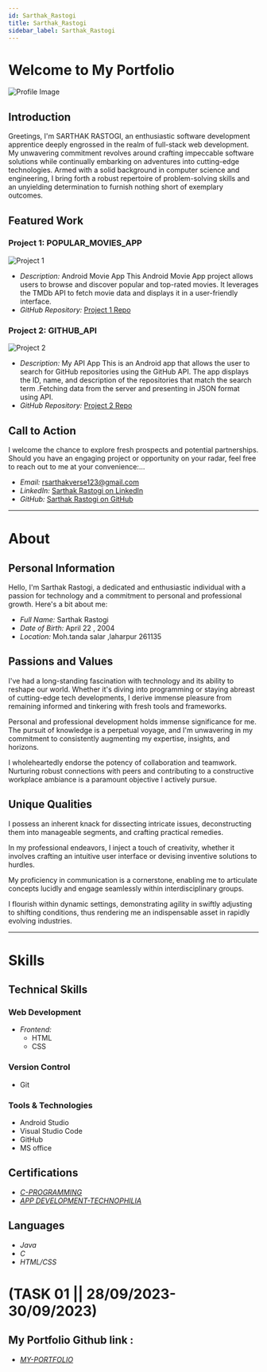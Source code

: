 ```yaml
---
id: Sarthak_Rastogi
title: Sarthak_Rastogi
sidebar_label: Sarthak_Rastogi
---
```


# Welcome to My Portfolio


![Profile Image](https://pps.whatsapp.net/v/t61.24694-24/371024159_631728302440517_5065893433972518625_n.jpg?ccb=11-4&oh=01_AdRQRMgA8qmS4QN94Q0wrNwFky5kYg4grHfdgJqqcLBe_A&oe=65229BCE&_nc_sid=000000&_nc_cat=101
)

## Introduction

Greetings, I'm SARTHAK RASTOGI, an enthusiastic software development apprentice deeply engrossed in the realm of full-stack web development. My unwavering commitment revolves around crafting impeccable software solutions while continually embarking on adventures into cutting-edge technologies. Armed with a solid background in computer science and engineering, I bring forth a robust repertoire of problem-solving skills and an unyielding determination to furnish nothing short of exemplary outcomes.

## Featured Work

### Project 1: POPULAR_MOVIES_APP

![Project 1](https://user-images.githubusercontent.com/117356021/265881779-7cd203ab-9379-43d8-9730-d2e9e2bb04dc.png)

- *Description:* Android Movie App This Android Movie App project allows users to browse and discover popular and top-rated movies. It leverages  the TMDb API to fetch movie data and displays it in a user-friendly interface.
- *GitHub Repository:* [Project 1 Repo](https://github.com/Sarthakverse/Popular_Movies_App)

### Project 2: GITHUB_API

![Project 2](https://user-images.githubusercontent.com/117356021/270090498-49466ffc-f8ee-4691-acc4-9cce21fa6bb8.png)

- *Description:* My API App This is an Android app that allows the user to search for GitHub repositories using the GitHub API. The app displays the ID, name, and description of the repositories that match the search term .Fetching data from the server and presenting in JSON format using API.
- *GitHub Repository:* [Project 2 Repo](https://github.com/Sarthakverse/API_demo_App)

## Call to Action

I welcome the chance to explore fresh prospects and potential partnerships. Should you have an engaging project or opportunity on your radar, feel free to reach out to me at your convenience:...

- *Email:* rsarthakverse123@gmail.com
- *LinkedIn:* [Sarthak Rastogi on LinkedIn](https://www.linkedin.com/in/sarthak-rastogi-47bb11256/)
- *GitHub:* [Sarthak Rastogi on GitHub](https://github.com/Sarthakverse)




-------------------------------------------------

# About


## Personal Information

Hello, I'm Sarthak Rastogi, a dedicated and enthusiastic individual with a passion for technology and a commitment to personal and professional growth. Here's a bit about me:

- *Full Name:* Sarthak Rastogi
- *Date of Birth:* April 22 , 2004
- *Location:* Moh.tanda salar ,laharpur 261135

## Passions and Values


I've had a long-standing fascination with technology and its ability to reshape our world. Whether it's diving into programming or staying abreast of cutting-edge tech developments, I derive immense pleasure from remaining informed and tinkering with fresh tools and frameworks.

Personal and professional development holds immense significance for me. The pursuit of knowledge is a perpetual voyage, and I'm unwavering in my commitment to consistently augmenting my expertise, insights, and horizons.

I wholeheartedly endorse the potency of collaboration and teamwork. Nurturing robust connections with peers and contributing to a constructive workplace ambiance is a paramount objective I actively pursue.


## Unique Qualities


I possess an inherent knack for dissecting intricate issues, deconstructing them into manageable segments, and crafting practical remedies.

In my professional endeavors, I inject a touch of creativity, whether it involves crafting an intuitive user interface or devising inventive solutions to hurdles.

My proficiency in communication is a cornerstone, enabling me to articulate concepts lucidly and engage seamlessly within interdisciplinary groups.

I flourish within dynamic settings, demonstrating agility in swiftly adjusting to shifting conditions, thus rendering me an indispensable asset in rapidly evolving industries.


-------------------------------------------------

# Skills




## Technical Skills

### Web Development

- *Frontend:*
  - HTML
  - CSS

### Version Control

- Git

### Tools & Technologies

- Android Studio
- Visual Studio Code
- GitHub
- MS office

## Certifications


- [*C-PROGRAMMING*](https://www.linkedin.com/in/sarthak-rastogi-47bb11256/recent-activity/documents/)
- [*APP DEVELOPMENT-TECHNOPHILIA*](https://www.linkedin.com/in/sarthak-rastogi-47bb11256/recent-activity/documents/)

## Languages

- *Java*
- *C*
- *HTML/CSS*


# (TASK 01 || 28/09/2023-30/09/2023)
##  My Portfolio Github link  : 

- [*MY-PORTFOLIO*](https://github.com/Sarthakverse/My_Portfolio_website)
